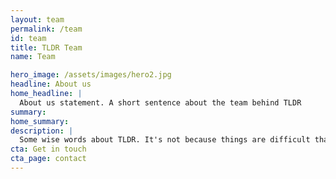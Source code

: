 ```yaml
---
layout: team
permalink: /team
id: team
title: TLDR Team
name: Team

hero_image: /assets/images/hero2.jpg
headline: About us
home_headline: |
  About us statement. A short sentence about the team behind TLDR
summary:
home_summary:
description: |
  Some wise words about TLDR. It's not because things are difficult that we do not dare; it's because we do not dare that they are difficult.
cta: Get in touch
cta_page: contact
---
```

